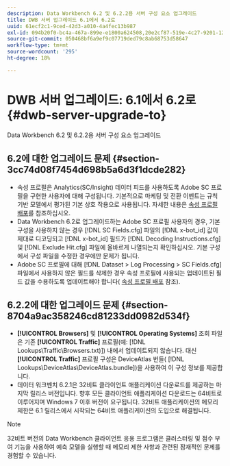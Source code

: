 ```yaml
---
description: Data Workbench 6.2 및 6.2.2용 서버 구성 요소 업그레이드
title: DWB 서버 업그레이드 6.1에서 6.2로
uuid: 61ecf2c1-9ced-42d3-a010-4a4fec13b987
exl-id: 094b20f0-bc4a-467a-899e-e1800a624508,20e2cf87-519e-4c27-9201-1275550bb72a
source-git-commit: 050468bf6a9ef9c07719ded79c8ab68753d58647
workflow-type: tm+mt
source-wordcount: '295'
ht-degree: 18%

---
```


# DWB 서버 업그레이드: 6.1에서 6.2로{#dwb-server-upgrade-to}

Data Workbench 6.2 및 6.2.2용 서버 구성 요소 업그레이드

## 6.2에 대한 업그레이드 문제 {#section-3cc74d08f7454d698b5a6d3f1dcde282}

* 속성 프로필은 Analytics(SC/Insight) 데이터 피드를 사용하도록 Adobe SC 프로필을 구현한 사용자에 대해 구성됩니다. 기본적으로 마케팅 및 전환 이벤트는 규칙 기반 모델에서 평가된 기본 상호 작용으로 사용됩니다. 자세한 내용은 [속성 프로필 배포](https://experienceleague.adobe.com/docs/data-workbench/using/client/attribution-reports/c-attrib-profile-deploy.html?lang=en)를 참조하십시오.
* Data Workbench 6.2로 업그레이드하는 Adobe SC 프로필 사용자의 경우, 기본 구성을 사용하지 않는 경우 [!DNL SC Fields.cfg] 파일의 [!DNL x-bot_id] 값이 제대로 디코딩되고 [!DNL x-bot_id] 필드가 [!DNL Decoding Instructions.cfg] 및 [!DNL Exclude Hit.cfg] 파일에 올바르게 나열되는지 확인하십시오. 기본 구성에서 구성 파일을 수정한 경우에만 문제가 됩니다.
* Adobe SC 프로필에 대해 [!DNL Dataset > Log Processing > SC Fields.cfg] 파일에서 사용하지 않은 필드를 삭제한 경우 속성 프로필에 사용되는 업데이트된 필드 값을 수용하도록 업데이트해야 합니다( [속성 프로필 배포](https://experienceleague.adobe.com/docs/data-workbench/using/client/attribution-reports/c-attrib-profile-deploy.html?lang=en) 참조).

## 6.2.2에 대한 업그레이드 문제 {#section-8704a9ac358246cd81233dd0982d534f}

* **[!UICONTROL Browsers]** 및 **[!UICONTROL Operating Systems]** 조회 파일은 기존 **[!UICONTROL Traffic]** 프로필(예: [!DNL Lookups\Traffic\Browsers.txt)]) 내에서 업데이트되지 않습니다. 대신 **[!UICONTROL Traffic]** 프로필 구성은 DeviceAtlas 번들( [!DNL Lookups\DeviceAtlas\DeviceAtlas.bundle])을 사용하여 이 구성 정보를 제공합니다.
* 데이터 워크벤치 6.2.1은 32비트 클라이언트 애플리케이션 다운로드를 제공하는 마지막 릴리스 버전입니다. 향후 모든 클라이언트 애플리케이션 다운로드는 64비트로 이루어지며 Windows 7 이후 버전이 요구됩니다. 32비트 애플리케이션의 메모리 제한은 6.1 릴리스에서 시작되는 64비트 애플리케이션의 도입으로 해결됩니다.

>[!NOTE]
>
>32비트 버전의 Data Workbench 클라이언트 응용 프로그램은 클러스터링 및 점수 부여 기능을 사용하여 예측 모델을 실행할 때 메모리 제한 사항과 관련된 잠재적인 문제를 경험할 수 있습니다.
